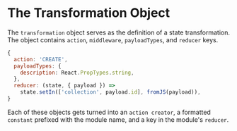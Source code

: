 # The Transformation Object

The `transformation` object serves as the definition of a state transformation. The object contains `action`, `middleware`, `payloadTypes`, and `reducer` keys.

```js
{
  action: 'CREATE',
  payloadTypes: {
    description: React.PropTypes.string,
  },
  reducer: (state, { payload }) =>
    state.setIn(['collection', payload.id], fromJS(payload)),
}
```

Each of these objects gets turned into an `action creator`, a formatted `constant` prefixed with the module name, and a key in the module's `reducer`.